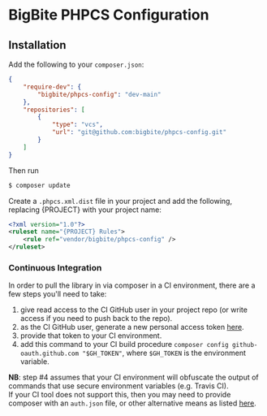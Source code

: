 # BigBite PHPCS Configuration

## Installation

Add the following to your `composer.json`:

```json
{
	"require-dev": {
		"bigbite/phpcs-config": "dev-main"
	},
	"repositories": [
		{
			"type": "vcs",
			"url": "git@github.com:bigbite/phpcs-config.git"
		}
	]
}
```
Then run
```bash
$ composer update
```

Create a `.phpcs.xml.dist` file in your project and add the following, replacing {PROJECT} with your project name:

```xml
<?xml version="1.0"?>
<ruleset name="{PROJECT} Rules">
	<rule ref="vendor/bigbite/phpcs-config" />
</ruleset>
```

### Continuous Integration

In order to pull the library in via composer in a CI environment, there are a few steps you'll need to take:  
1. give read access to the CI GitHub user in your project repo (or write access if you need to push back to the repo).  
2. as the CI GitHub user, generate a new personal access token [here](https://github.com/settings/tokens/new).  
3. provide that token to your CI environment.  
4. add this command to your CI build procedure `composer config github-oauth.github.com "$GH_TOKEN"`, where `$GH_TOKEN` is the environment variable.  

**NB**: step #4 assumes that your CI environment will obfuscate the output of commands that use secure environment variables (e.g. Travis CI).  
If your CI tool does not support this, then you may need to provide composer with an `auth.json` file, or other alternative means as listed [here](https://getcomposer.org/doc/articles/authentication-for-private-packages.md).
